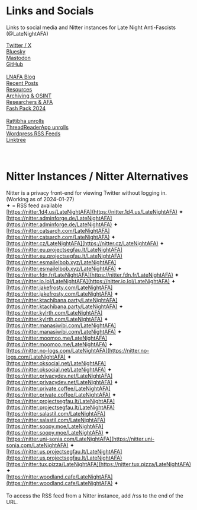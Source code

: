 # Links and Socials
Links to social media and Nitter instances for Late Night Anti-Fascists (@LateNightAFA)

[Twitter / X](https://twitter.com/LateNightAFA)  
[Bluesky](https://bsky.app/profile/latenightafa.bsky.social)  
[Mastodon](https://kolektiva.social/@LateNightAFA)  
[GitHub](https://github.com/LateNightAFA)  
<br/>
[LNAFA Blog](https://latenightafa.noblogs.org/)  
[Recent Posts](https://latenightafa.noblogs.org/recent-posts/)  
[Resources](https://latenightafa.noblogs.org/resources/)  
[Archiving & OSINT](https://latenightafa.noblogs.org/archiving-and-osint/)  
[Researchers & AFA](https://latenightafa.noblogs.org/researchers-and-afa/)  
[Fash Pack 2024](https://latenightafa.noblogs.org/fash-pack-2024-over-1400-pdfs-of-nazi-unmaskings-and-the-far-right/)  
<br/>
[Rattibha unrolls](https://en.rattibha.com/LateNightAFA)  
[ThreadReaderApp unrolls](https://threadreaderapp.com/user/LateNightAFA)  
[Wordpress RSS Feeds](https://latenightafa.wordpress.com/)  
[Linktree](https://linktr.ee/latenightafa)  
<br></br>

# Nitter Instances / Nitter Alternatives  
Nitter is a privacy front-end for viewing Twitter without logging in.  
(Working as of 2024-01-27)  
✦ = RSS feed available
<br/>
[https://nitter.1d4.us/LateNightAFA](https://nitter.1d4.us/LateNightAFA) ✦  
[https://nitter.adminforge.de/LateNightAFA](https://nitter.adminforge.de/LateNightAFA) ✦  
[https://nitter.catsarch.com/LateNightAFA](https://nitter.catsarch.com/LateNightAFA) ✦  
[https://nitter.cz/LateNightAFA](https://nitter.cz/LateNightAFA) ✦  
[https://nitter.eu.projectsegfau.lt/LateNightAFA](https://nitter.eu.projectsegfau.lt/LateNightAFA)  
[https://nitter.esmailelbob.xyz/LateNightAFA](https://nitter.esmailelbob.xyz/LateNightAFA) ✦  
[https://nitter.fdn.fr/LateNightAFA](https://nitter.fdn.fr/LateNightAFA) ✦  
[https://nitter.io.lol/LateNightAFA](https://nitter.io.lol/LateNightAFA) ✦  
[https://nitter.jakefrosty.com/LateNightAFA](https://nitter.jakefrosty.com/LateNightAFA) ✦  
[https://nitter.ktachibana.party/LateNightAFA](https://nitter.ktachibana.party/LateNightAFA) ✦  
[https://nitter.kylrth.com/LateNightAFA](https://nitter.kylrth.com/LateNightAFA) ✦  
[https://nitter.manasiwibi.com/LateNightAFA](https://nitter.manasiwibi.com/LateNightAFA) ✦  
[https://nitter.moomoo.me/LateNightAFA](https://nitter.moomoo.me/LateNightAFA) ✦  
[https://nitter.no-logs.com/LateNightAFA](https://nitter.no-logs.com/LateNightAFA) ✦  
[https://nitter.oksocial.net/LateNightAFA](https://nitter.oksocial.net/LateNightAFA) ✦  
[https://nitter.privacydev.net/LateNightAFA](https://nitter.privacydev.net/LateNightAFA) ✦  
[https://nitter.private.coffee/LateNightAFA](https://nitter.private.coffee/LateNightAFA) ✦  
[https://nitter.projectsegfau.lt/LateNightAFA](https://nitter.projectsegfau.lt/LateNightAFA)  
[https://nitter.salastil.com/LateNightAFA](https://nitter.salastil.com/LateNightAFA)  
[https://nitter.soopy.moe/LateNightAFA](https://nitter.soopy.moe/LateNightAFA) ✦  
[https://nitter.uni-sonia.com/LateNightAFA](https://nitter.uni-sonia.com/LateNightAFA) ✦  
[https://nitter.us.projectsegfau.lt/LateNightAFA](https://nitter.us.projectsegfau.lt/LateNightAFA)  
[https://nitter.tux.pizza/LateNightAFA](https://nitter.tux.pizza/LateNightAFA) ✦  
[https://nitter.woodland.cafe/LateNightAFA](https://nitter.woodland.cafe/LateNightAFA) ✦   
</br>
To access the RSS feed from a Nitter instance, add /rss to the end of the URL.


